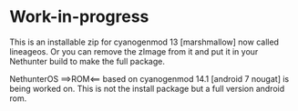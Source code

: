 # Work-in-progress

This is an installable zip for cyanogenmod 13 [marshmallow] now called lineageos.
Or you can remove the zImage from it and put it in your Nethunter build to make the full
package.

NethunterOS ==>ROM<== based on cyanogenmod 14.1 [android 7 nougat] is being worked on.
This is not the install package but a full version android rom.
